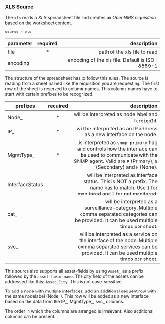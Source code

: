 ### XLS Source
The `xls` reads a _XLS_ spreadsheet file and creates an _OpenNMS requisition_ based on the worksheet content.

    source = xls

| parameter | required  | description                                     |
|-----------|:---------:|------------------------------------------------:|
| file      | *         | path of the xls file to read                    |
| encoding  |           | encoding of the xls file. Default is ISO-8859-1 |

The structure of the spreadsheet has to follow this rules. The source is reading from a sheet named like the requisition you are requesting. The first row of the sheet is reserved to column-names. This column-names have to start with certain prefixes to be recognized.

| prefixes        | required | description                        |
|-----------------|:--------:|-----------------------------------:|
| Node_           | *        | will be interpreted as node label and `foreignId`. |
| IP_             | *        | will be interpreted as an IP address as a new interface on the node. |
| MgmtType_       | *        | is interpreted as `snmp-primary` flag and controls how the interface can be used to communicate with the SNMP agent. Valid are `P` (Primary), `S` (Secondary) and `N` (None). |
| InterfaceStatus |          | will be interpreted as interface status. This is NOT a prefix. The name has to match. Use `1` for monitored and `3` for not monitored. |
| cat_            |          | will be interpreted as a surveillance-category. Multiple comma separated categories can be provided. It can be used multiple times per sheet. |
| svc_            |          | will be interpreted as a service on the interface of the node. Multiple comma separated services can be provided. It can be used multiple times per sheet. |

This source also supports all asset-fields by using `Asset_` as a prefix followed by the `asset-field-name`. The city field of the assets can be addressed like this: `Asset_City`. This is not case-sensitive.

To add a node with multiple interfaces, add an additional sequent row with the same nodelabel (Node_). This row will be added as a new interface based on the data from the  IP_, MgmtType_, svc_ columns.

The order in which the columns are arranged is irrelevant. Also additional columns can be present.
